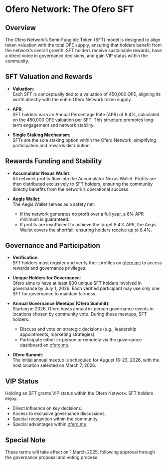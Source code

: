 # Ofero Network: The Ofero SFT

## Overview
The Ofero Network’s Semi-Fungible Token (SFT) model is designed to align token valuation with the total OFE supply, ensuring that holders benefit from the network’s overall growth. SFT holders receive sustainable rewards, have a direct voice in governance decisions, and gain VIP status within the community.

## SFT Valuation and Rewards

- **Valuation**:  
  Each SFT is conceptually tied to a valuation of 450,000 OFE, aligning its worth directly with the entire Ofero Network token supply.

- **APR**:  
  SFT holders earn an Annual Percentage Rate (APR) of 8.4%, calculated on the 450,000 OFE valuation per SFT. This structure promotes long-term engagement and network stability.

- **Single Staking Mechanism**:  
  SFTs are the sole staking option within the Ofero Network, simplifying participation and rewards distribution.

## Rewards Funding and Stability

- **Accumulator Nexus Wallet**:  
  All network profits flow into the Accumulator Nexus Wallet. Profits are then distributed exclusively to SFT holders, ensuring the community directly benefits from the network’s operational success.

- **Aegis Wallet**:  
  The Aegis Wallet serves as a safety net:
  - If the network generates no profit over a full year, a 6% APR minimum is guaranteed.
  - If profits are insufficient to achieve the target 8.4% APR, the Aegis Wallet covers the shortfall, ensuring holders receive up to 8.4%.

## Governance and Participation

- **Verification**:  
  SFT holders must register and verify their profiles on [ofero.me](https://ofero.me) to access rewards and governance privileges.

- **Unique Holders for Governance**:  
  Ofero aims to have at least 800 unique SFT holders involved in governance by July 1, 2026. Each verified participant may use only one SFT for governance to maintain fairness.

- **Annual Governance Meetups (Ofero Summit)**:  
  Starting in 2026, Ofero hosts annual in-person governance events in locations chosen by community vote. During these meetups, SFT holders:
  - Discuss and vote on strategic decisions (e.g., leadership appointments, marketing strategies).
  - Participate either in-person or remotely via the governance dashboard on [ofero.me](https://ofero.me).

- **Ofero Summit**:  
  The initial annual meetup is scheduled for August 16–23, 2026, with the host location selected on March 7, 2026.

## VIP Status

Holding an SFT grants VIP status within the Ofero Network. SFT holders enjoy:
- Direct influence on key decisions.
- Access to exclusive governance discussions.
- Special recognition within the community.
- Special advantages within [ofero.me](https://ofero.me).

## Special Note

These terms will take effect on 1 March 2025, following approval through the governance proposal and voting process.